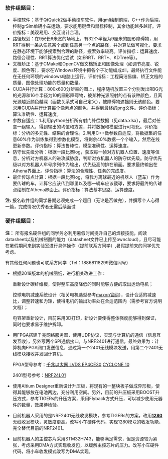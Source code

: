 ### 软件组题目：

- 手控软件：基于QtQuick2做手动控车软件，用qml绘制前端，C++作为后端，控制grSim单辆小车运动，要求能用键盘和鼠标控制，其余功能越多越好。评价指标：美观易用、交互设计合理。
- 路径规划：在9米长6米宽的场地上，有32个半径为9厘米的圆形障碍物，用RRT得到一条从任意某个点到任意另一个点的路径，并对算法做可视化，要求在静态环境下能够搜索到合理的路径，搜索效率较高。评价指标：运算速度、路径合理性、RRT算法优化尝试（如ERRT、RRT*、KDTree等）。
- 文档矫正：基于CMake和OpenCV做文档矫正和图像处理（如调节亮度、锐度、颜色等），要求在Windows环境中把各个子功能编成dll，最终执行文件能在无任何环境的windows电脑上运行。评价指标：工程简洁易编、矫正文档的质量、图像处理功能的质量和数量。
- CUDA并行计算：800x600分辨率的图上，程序随机放置三个分别发出RBG光的光源和16个半径为10的圆形障碍物，被某种光源照射的点有该种颜色，且离光源越近颜色越深（函数关系式可自己定义），被障碍物遮挡则无该颜色。要求用CUDA并行计算每个像素点的颜色，并得到最终的png文件。评价指标：算法准确性、运算速度。
- 参数自适应：1.利用python分析所有射门补偿数据（见data.xlsx），最后对任意一组输入，得到输出的均值和方差，并将数据和模型进行可视化。评价指标：分析的多元性、结果的合理性。2.利用C++做参数自适应，将数据集的任意60%作为训练集得到参数化模型，将剩余40%数据一个个输入，然后在线更新参数。评价指标：算法鲁棒性、模型准确性、运算速度。
- 防守优先级分析：根据一段比赛log，获取每一帧对方机器人位置、速度等信息，分析对方机器人的进攻威胁度，判断对方机器人的防守优先级。防守优先级以对方机器人车号序列作为输出，优先级高的排在前面。要求最终输出在Athena界面上。评价指标：算法的合理性、任务的完成度。
- 最佳传球点计算：根据一段比赛log，将我方离球最近的机器人（蓝车）作为要传球的车，计算它应该传到哪里以及哪一辆车应该截球，要求将最终的传球点绘制在Athena界面上。评价指标：算法基本思路、运算速度。

**注:** 报名软件组的同学暑期必须完成一个题目（无论是否做完），并撰写个人心得一篇，完成情况优秀者无需后续面试

### 硬件组题目：
**注：** 所有报名硬件组的同学务必利用暑假时间提升自己的焊接技能，阅读datasheet以及机械制图的能力（datasheet文件已上传至owncloud），且尽可能在暑假期间来到实验室进行具体操作（提前联系方同学）,暑假提前来的同学优先考虑。

有其他任何问题也可联系方同学（Tel：18868118299微信同号）

- 根据2019版本的机械图纸，进行相关改进工作：

  重新设计碳纤维板，使得整车高度降低的同时能够方便的取出运动电机；

  控球电机减速系统设计（相关电机选型参考[maxon官网](https://www.maxongroup.com/maxon/view/content/index)），设计合适的减速比，调整转速和力矩，使得电机的输出功率处在合适范围内（需参考官方说明文档）；

  电容架重新设计，目前采用3D打印，新设计要使得整体强度能够得到保证，同时也要求易于维护拆卸。

- 用FPGA搭建千兆网络服务器，使用UDP协议，实现与计算机的通信（信息互发互收），另外写两个SPI通信接口，与NRF2401进行通信，最终效果为：计算机向FPGA网口发送信息，通过第一个2401无线模块发送，用第二个2401无线模块接收并发回计算机。

  FPGA型号参考：[千兆以太网 LVDS EP4CE30](<https://item.taobao.com/item.htm?spm=a230r.1.14.30.4fbe621bJklKmj&id=586385237534&ns=1&abbucket=19#detail>)  [CYCLONE 10 ](<https://item.taobao.com/item.htm?spm=a230r.1.14.89.342479b2NMIxAH&id=579940363067&ns=1&abbucket=19#detail>)

  2401型号参考：[NRF24L01](<https://item.taobao.com/item.htm?spm=a1z09.2.0.0.60632e8d3NB4iV&id=575687004483&_u=g1sfmk31a1b5>)

- 使用Altium Designer重新设计升压板，将现有的一整块板子做成异形板，使得其能够放在电池两边，充分利用空间。另外，目前的升压板采用BOOST升压方式，参考TIGERs的升压方案，采用Flyback方式升压，可以减少使用元器件的数量，效果待检验。

- 目前机器人采用的是NRF2401无线收发模块，参考TIGERs的方案，改用[**1280**](<http://www.nicerf.cn/product_97_200.html>)无线收发模块，灵敏度更高。改写小车硬件代码，实现1280模块的收发功能，完全替代目前的NRF2401。

- 目前机器人的主控芯片采用STM32H743，能够满足需求，但是资源较为紧张，考虑采用DMA方式实现收发包，以缓解主控芯片的压力。改写小车硬件代码，将小车收发模式改写为DMA实现。

